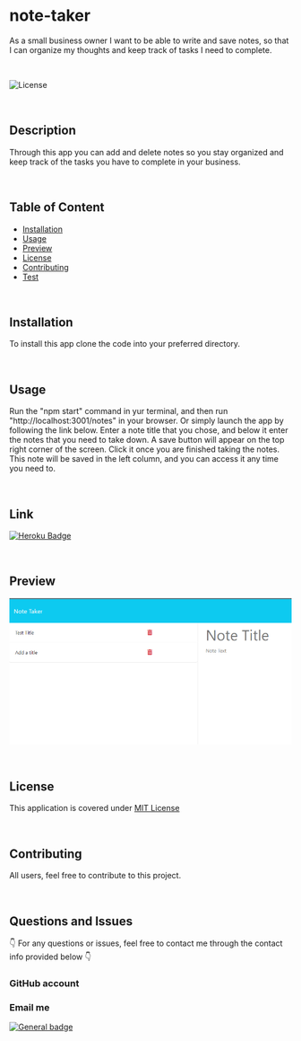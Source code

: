 # note-taker
As a small business owner I want to be able to write and save notes, so that I can organize my thoughts and keep track of tasks I need to complete.


</br>
  
  ![License](https://img.shields.io/badge/License-MIT%20License-blue.svg) 
  
  </br>
  
  ## Description
  
  Through this app you can add and delete notes so you stay organized and keep track of the tasks you have to complete in your business.
  
  </br>

  ## Table of Content

  - [Installation](#installation)
  - [Usage](#usage)
  - [Preview](#preview)
  - [License](#license)
  - [Contributing](#contributing)
  - [Test](#test)

  </br>

  ## Installation
  
  To install this app clone the code into your preferred directory.  
  
  </br>
  
  ## Usage
  Run the "npm start" command in yur terminal, and then run "http://localhost:3001/notes" in your browser. Or simply launch the app by following the link below. 
  Enter a note title that you chose, and below it enter the notes that you need to take down. 
  A save button will appear on the top right corner of the screen. Click it once you are finished taking the notes. This note will be saved in the left column,
  and you can access it any time you need to. 
  
  </br>
  
  ## Link
<!--   [![click here](https://www.herokucdn.com/deploy/button.svg)](https://note-taker-genci.herokuapp.com/notes) -->
[![Heroku Badge](https://img.shields.io/badge/Heroku-430098?style=for-the-badge&logo=heroku&logoColor=white)](https://note-taker-genci.herokuapp.com/notes)
  
  </br>
  
  ## Preview
  ![Preview](Develop/public/assets/pictures/preview.png)
  
  </br>
  
  ## License
  
  This application is covered under [MIT License](https://choosealicense.com/licenses/mit/)
  
  </br>
  
  ## Contributing
  
  All users, feel free to contribute to this project.
  
  </br>
  
  ## Questions and Issues
  
  👇 For any questions or issues, feel free to contact me through the contact info provided below 👇
  
  ### GitHub account
  
<!--   [odobashigenci](https://github.com/odobashigenci) -->

  
  ### Email me
  
<!--   [odobashigenci@gmail.com](mailto:odobashigenci@gmail.com) -->
<!--    [![General badge](https://img.shields.io/badge/<SUBJECT>-<STATUS>-<COLOR>.svg)](https://shields.io/) -->
  [![General badge](https://img.shields.io/badge/Gmail-D14836?style=for-the-badge&logo=gmail&logoColor=white)](mailto:odobashigenci@gmail.com)
  
  </br>
